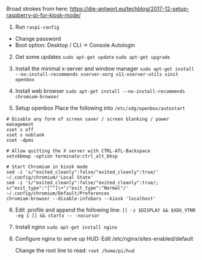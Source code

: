 Broad strokes from here: https://die-antwort.eu/techblog/2017-12-setup-raspberry-pi-for-kiosk-mode/

1. Run `raspi-config`
 - Change password
 - Boot option: Desktop / CLI -> Console Autologin
 

2. Get some updates
	`sudo apt-get update`
	`sudo apt-get upgrade`
	
3. Install the minimal x-server and window manager
	`sudo apt-get install --no-install-recommends xserver-xorg x11-xserver-utils xinit openbox`

4. Install web browser
	`sudo apt-get install --no-install-recommends chromium-browser`

5. Setup openbox
	Place the following into `/etc/xdg/openbox/autostart`
```	
# Disable any form of screen saver / screen blanking / power management
xset s off
xset s noblank
xset -dpms

# Allow quitting the X server with CTRL-ATL-Backspace
setxkbmap -option terminate:ctrl_alt_bksp

# Start Chromium in kiosk mode
sed -i 's/"exited_cleanly":false/"exited_cleanly":true/' ~/.config/chromium/'Local State'
sed -i 's/"exited_cleanly":false/"exited_cleanly":true/; s/"exit_type":"[^"]\+"/"exit_type":"Normal"/' ~/.config/chromium/Default/Preferences
chromium-browser --disable-infobars --kiosk 'localhost'
```

6. Edit .profile and append the following line:
	`[[ -z $DISPLAY && $XDG_VTNR -eq 1 ]] && startx -- -nocursor`
	
7. Install nginx
	`sudo apt-get install nginx`
	
8. Configure nginx to serve up HUD:
	Edit /etc/nginx/sites-enabled/default
	
	Change the root line to read: `root /home/pi/hud`